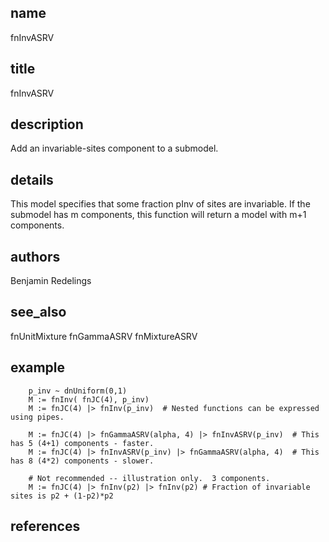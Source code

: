 ## name
fnInvASRV
## title
fnInvASRV
## description
Add an invariable-sites component to a submodel.
## details
This model specifies that some fraction pInv of sites are invariable.
If the submodel has m components, this function will return a model with
m+1 components.
## authors
Benjamin Redelings
## see_also
fnUnitMixture
fnGammaASRV
fnMixtureASRV
## example
        p_inv ~ dnUniform(0,1)
        M := fnInv( fnJC(4), p_inv)
        M := fnJC(4) |> fnInv(p_inv)  # Nested functions can be expressed using pipes.

        M := fnJC(4) |> fnGammaASRV(alpha, 4) |> fnInvASRV(p_inv)  # This has 5 (4+1) components - faster.
        M := fnJC(4) |> fnInvASRV(p_inv) |> fnGammaASRV(alpha, 4)  # This has 8 (4*2) components - slower.

        # Not recommended -- illustration only.  3 components.
        M := fnJC(4) |> fnInv(p2) |> fnInv(p2) # Fraction of invariable sites is p2 + (1-p2)*p2
## references
